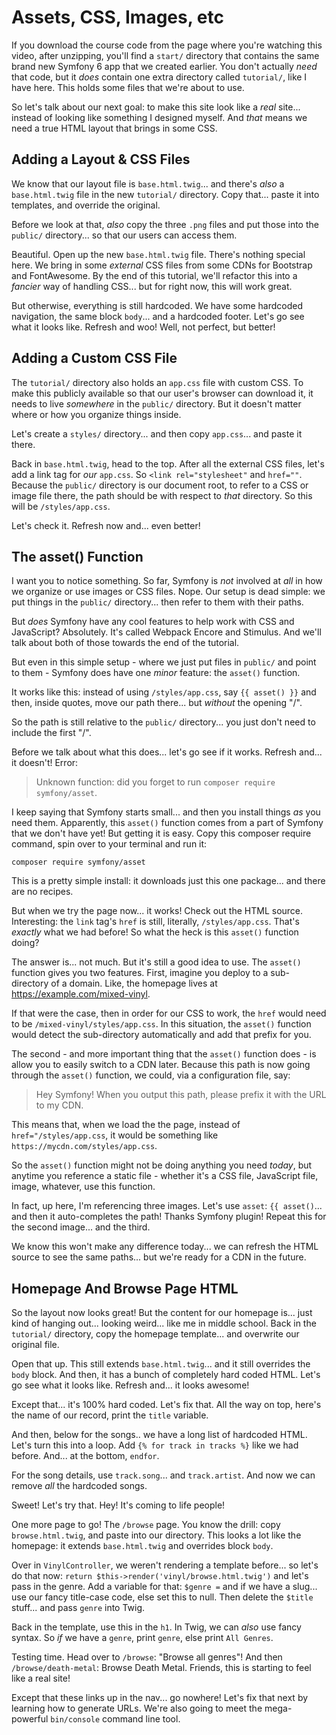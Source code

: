 # Assets, CSS, Images, etc

If you download the course code from the page where you're watching this video,
after unzipping, you'll find a `start/` directory that contains the same brand
new Symfony 6 app that we created earlier. You don't actually *need* that code, but
it *does* contain one extra directory called `tutorial/`, like I have here. This
holds some files that we're about to use.

So let's talk about our next goal: to make this site look like a *real* site...
instead of looking like something I designed myself. And *that* means we need
a true HTML layout that brings in some CSS.

## Adding a Layout & CSS Files

We know that our layout file is `base.html.twig`... and there's *also* a
`base.html.twig` file in the new `tutorial/` directory. Copy that... paste it
into templates, and override the original.

Before we look at that, *also* copy the three `.png` files and put those into
the `public/` directory... so that our users can access them.

Beautiful. Open up the new `base.html.twig` file. There's nothing special here. We
bring in some *external* CSS files from some CDNs for Bootstrap and FontAwesome.
By the end of this tutorial, we'll refactor this into a *fancier* way of handling
CSS... but for right now, this will work great.

But otherwise, everything is still hardcoded. We have some hardcoded navigation,
the same block `body`... and a hardcoded footer. Let's go see what it looks like.
Refresh and woo! Well, not perfect, but better!

## Adding a Custom CSS File

The `tutorial/` directory also holds an `app.css` file with custom CSS. To make
this publicly available so that our user's browser can download it, it needs to live
*somewhere* in the `public/` directory. But it doesn't matter where or how you
organize things inside.

Let's create a `styles/` directory... and then copy `app.css`... and paste it
there.

Back in `base.html.twig`, head to the top. After all the external
CSS files, let's add a link tag for *our* `app.css`. So `<link rel="stylesheet"`
and `href=""`. Because the `public/` directory is our document root, to refer to
a CSS or image file there, the path should be with respect to *that* directory.
So this will be `/styles/app.css`.

Let's check it. Refresh now and... even better!

## The asset() Function

I want you to notice something. So far, Symfony is *not* involved at *all* in
how we organize or use images or CSS files. Nope. Our setup is dead simple: we
put things in the `public/` directory... then refer to them with their paths.

But *does* Symfony have any cool features to help work with CSS and JavaScript?
Absolutely. It's called Webpack Encore and Stimulus. And we'll talk about both of
those towards the end of the tutorial.

But even in this simple setup - where we just put files in `public/` and point to
them - Symfony does have one *minor* feature: the `asset()` function.

It works like this: instead of using `/styles/app.css`, say `{{ asset() }}` and then,
inside quotes, move our path there... but *without* the opening "/".

So the path is still relative to the `public/` directory... you just don't need
to include the first "/".

Before we talk about what this does... let's go see if it works. Refresh and...
it doesn't! Error:

> Unknown function: did you forget to run `composer require symfony/asset`.

I keep saying that Symfony starts small... and then you install things *as* you need
them. Apparently, this `asset()` function comes from a part of Symfony that we don't
have yet! But getting it is easy. Copy this composer require command, spin over
to your terminal and run it:

```terminal-silent
composer require symfony/asset
```

This is a pretty simple install: it downloads just this one package... and there
are no recipes.

But when we try the page now... it works! Check out the HTML source. Interesting:
the `link` tag's `href` is still, literally, `/styles/app.css`. That's *exactly*
what we had before! So what the heck is this `asset()` function doing?

The answer is... not much. But it's still a good idea to use. The `asset()` function
gives you two features. First, imagine you deploy to a sub-directory of a domain.
Like, the homepage lives at https://example.com/mixed-vinyl.

If that were the case, then in order for our CSS to work, the `href` would need
to be `/mixed-vinyl/styles/app.css`. In this situation, the `asset()`
function would detect the sub-directory automatically and add that prefix for you.

The second - and more important thing that the `asset()` function does - is allow
you to easily switch to a CDN later. Because this path is now going through the
`asset()` function, we could, via a configuration file, say:

> Hey Symfony! When you output this path, please prefix it with the URL
> to my CDN.

This means that, when we load the the page, instead of `href="/styles/app.css`, it
would be something like `https://mycdn.com/styles/app.css`.

So the `asset()` function might not be doing anything you need *today*, but anytime
you reference a static file - whether it's a CSS file, JavaScript file, image,
whatever, use this function.

In fact, up here, I'm referencing three images. Let's use `asset`: `{{ asset()`...
and then it auto-completes the path! Thanks Symfony plugin! Repeat this for the
second image... and the third.

We know this won't make any difference today... we can refresh the HTML source
to see the same paths... but we're ready for a CDN in the future.

## Homepage And Browse Page HTML

So the layout now looks great! But the content for our homepage is... just kind of
hanging out... looking weird... like me in middle school. Back in the `tutorial/`
directory, copy the homepage template... and overwrite our original file.

Open that up. This still extends `base.html.twig`... and it still overrides the
`body` block. And then, it has a bunch of completely hard coded HTML. Let's go see
what it looks like. Refresh and... it looks awesome!

Except that... it's 100% hard coded. Let's fix that. All the way on top,
here's the name of our record, print the `title` variable.

And then, below for the songs.. we have a long list of hardcoded HTML.
Let's turn this into a loop. Add `{% for track in tracks %}` like we had before.
And... at the bottom, `endfor`.

For the song details, use `track.song`... and `track.artist`. And now we can
remove *all* the hardcoded songs.

Sweet! Let's try that. Hey! It's coming to life people!

One more page to go! The `/browse` page. You know the drill: copy `browse.html.twig`,
and paste into our directory. This looks a lot like the homepage: it extends
`base.html.twig` and overrides block `body`.

Over in `VinylController`, we weren't rendering a template before... so let's do
that now: `return $this->render('vinyl/browse.html.twig')` and let's pass in the
genre. Add a variable for that: `$genre =` and if we have a slug... use our fancy
title-case code, else set this to null. Then delete the `$title` stuff... and pass
`genre` into Twig.

Back in the template, use this in the `h1`. In Twig, we can *also* use fancy
syntax. So *if* we have a `genre`, print `genre`, else print `All Genres`.

Testing time. Head over to `/browse`: "Browse all genres"! And then
`/browse/death-metal`: Browse Death Metal. Friends, this is starting to feel like
a real site!

Except that these links up in the nav... go nowhere! Let's fix that next by
learning how to generate URLs. We're also going to meet the mega-powerful
`bin/console` command line tool.
